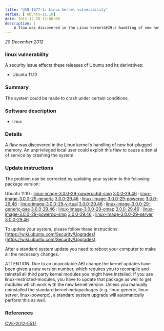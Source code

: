 ```yaml
---
title: "USN-1677-1: Linux kernel vulnerability"
series: [ ubuntu-11.10]
date: 2012-12-20 12:00:00
description: |
    A flaw was discovered in the Linux kernel&#39;s handling of new hot-plugged memory. An unprivileged local user could exploit this flaw to cause a denial of service by crashing the system. 
--- 
```

 
 

*20 December 2012*

### linux vulnerability

A security issue affects these releases of Ubuntu and its derivatives:

* Ubuntu 11.10

### Summary

The system could be made to crash under certain conditions. 

### Software description

* linux 

### Details

A flaw was discovered in the Linux kernel&#39;s handling of new hot-plugged memory. An unprivileged local user could exploit this flaw to cause a denial of service by crashing the system. 

### Update instructions

The problem can be corrected by updating your system to the following package version:

Ubuntu 11.10
 : [linux-image-3.0.0-29-powerpc64-smp](https://launchpad.net/ubuntu/+source/linux) <span> [3.0.0-29.46](https://launchpad.net/ubuntu/+source/linux/3.0.0-29.46) </span> 
 : [linux-image-3.0.0-29-generic](https://launchpad.net/ubuntu/+source/linux) <span> [3.0.0-29.46](https://launchpad.net/ubuntu/+source/linux/3.0.0-29.46) </span> 
 : [linux-image-3.0.0-29-powerpc](https://launchpad.net/ubuntu/+source/linux) <span> [3.0.0-29.46](https://launchpad.net/ubuntu/+source/linux/3.0.0-29.46) </span> 
 : [linux-image-3.0.0-29-virtual](https://launchpad.net/ubuntu/+source/linux) <span> [3.0.0-29.46](https://launchpad.net/ubuntu/+source/linux/3.0.0-29.46) </span> 
 : [linux-image-3.0.0-29-generic-pae](https://launchpad.net/ubuntu/+source/linux) <span> [3.0.0-29.46](https://launchpad.net/ubuntu/+source/linux/3.0.0-29.46) </span> 
 : [linux-image-3.0.0-29-omap](https://launchpad.net/ubuntu/+source/linux) <span> [3.0.0-29.46](https://launchpad.net/ubuntu/+source/linux/3.0.0-29.46) </span> 
 : [linux-image-3.0.0-29-powerpc-smp](https://launchpad.net/ubuntu/+source/linux) <span> [3.0.0-29.46](https://launchpad.net/ubuntu/+source/linux/3.0.0-29.46) </span> 
 : [linux-image-3.0.0-29-server](https://launchpad.net/ubuntu/+source/linux) <span> [3.0.0-29.46](https://launchpad.net/ubuntu/+source/linux/3.0.0-29.46) </span> 

To update your system, please follow these instructions: [https://wiki.ubuntu.com/Security/Upgrades](https://wiki.ubuntu.com/Security/Upgrades).

After a standard system update you need to reboot your computer to make all the necessary changes.

ATTENTION: Due to an unavoidable ABI change the kernel updates have been given a new version number, which requires you to recompile and reinstall all third party kernel modules you might have installed. If you use linux-restricted-modules, you have to update that package as well to get modules which work with the new kernel version. Unless you manually uninstalled the standard kernel metapackages (e.g. linux-generic, linux-server, linux-powerpc), a standard system upgrade will automatically perform this as well. 

### References

 
 [CVE-2012-5517](http://people.ubuntu.com/~ubuntu-security/cve/CVE-2012-5517)
 

